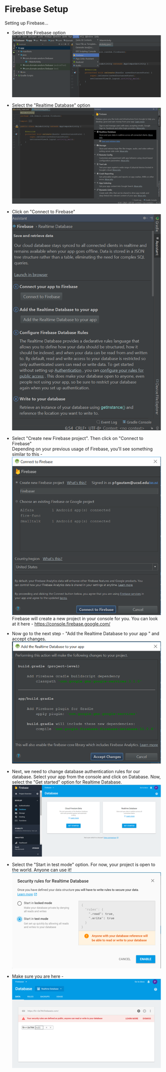 # Firebase Setup

Setting up Firebase...

- Select the Firebase option
![Step 1](https://raw.githubusercontent.com/ucsdcses/CSES-Android-Workshop/master/Part%202%20-%20Firebase%20Setup/f1.PNG)  

- Select the "Realtime Database" option
![Step 2](https://github.com/ucsdcses/CSES-Android-Workshop/blob/master/Part%202%20-%20Firebase%20Setup/f2.PNG)  

- Click on "Connect to Firebase"
![Step 3](https://github.com/ucsdcses/CSES-Android-Workshop/blob/master/Part%202%20-%20Firebase%20Setup/f3.PNG)  

- Select "Create new Firebase project". Then click on "Connect to Firebase"  
Depending on your previous usage of Firebase, you'll see something similar to this -   
![Step 4](https://github.com/ucsdcses/CSES-Android-Workshop/blob/master/Part%202%20-%20Firebase%20Setup/f4.PNG)  
Firebase will create a new project in your console for you. You can look at it here - https://console.firebase.google.com/  

- Now go to the next step - "Add the Realtime Database to your app " and accept changes.  
![Step 5](https://github.com/ucsdcses/CSES-Android-Workshop/blob/master/Part%202%20-%20Firebase%20Setup/f5.PNG)  
- Next, we need to change database authentication rules for our database. Select your app from the console and click on Database. Now, select the "Get started" option for Realtime Database.  
![Step 6](https://github.com/ucsdcses/CSES-Android-Workshop/blob/master/Part%202%20-%20Firebase%20Setup/f6.PNG)  
- Select the "Start in test mode" option. For now, your project is open to the world. Anyone can use it!  
![Step 7](https://github.com/ucsdcses/CSES-Android-Workshop/blob/master/Part%202%20-%20Firebase%20Setup/f7.PNG)  
- Make sure you are here -   
![Step 8](https://github.com/ucsdcses/CSES-Android-Workshop/blob/master/Part%202%20-%20Firebase%20Setup/f8.PNG)